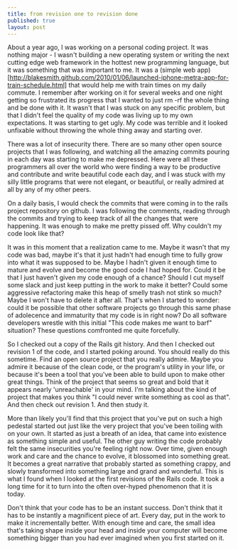 ```yaml
---
title: from revision one to revision done
published: true
layout: post
---
```


About a year ago, I was working on a personal coding project. It was nothing
major - I wasn't building a new operating system or writing the next cutting
edge web framework in the hottest new programming language, but it was something
that was important to me. It was a (simple web
app)[http://blakesmith.github.com/2010/01/06/launched-iphone-metra-app-for-train-schedule.html]
that would help me with train times on my daily commute. I remember after
working on it for several weeks and one night getting so frustrated its progress
that I wanted to just rm -rf the whole thing and be done with it. It wasn't that
I was stuck on any specific problem, but that I didn't feel the quality of my
code was living up to my own expectations. It was starting to get ugly. My code
was terrible and it looked unfixable without throwing the whole thing away and
starting over.

There was a lot of insecurity there. There are so many other open source
projects that I was following, and watching all the amazing commits pouring in
each day was starting to make me depressed. Here were all these programmers all
over the world who were finding a way to be productive and contribute and write
beautiful code each day, and I was stuck with my silly little programs that were
not elegant, or beautiful, or really admired at all by any of my other peers.

On a daily basis, I would check the commits that were coming in to the rails
project repository on github. I was following the comments, reading through the
commits and trying to keep track of all the changes that were happening. It was
enough to make me pretty pissed off. Why couldn't my code look like that?

It was in this moment that a realization came to me. Maybe it wasn't that my
code was bad, maybe it's that it just hadn't had enough time to fully grow into
what it was supposed to be. Maybe I hadn't given it enough time to mature and
evolve and become the good code I had hoped for. Could it be that I just haven't
given my code enough of a chance? Should I cut myself some slack and just keep
putting in the work to make it better? Could some aggressive refactoring make
this heap of smelly trash not stink so much? Maybe I won't have to delete it
after all. That's when I started to wonder: could it be possible that other
software projects go through this same phase of adolecence and immaturity that
my code is in right now? Do all software developers wrestle with this initial
"This code makes me want to barf" situation? These questions comfronted me quite
forcefully.

So I checked out a copy of the Rails git history. And then I checked out
revision 1 of the code, and I started poking around. You should really do this
sometime. Find an open source project that you really admire. Maybe you admire
it because of the clean code, or the program's utility in your life, or because
it's been a tool that you've been able to build upon to make other great things.
Think of the project that seems so great and bold that it appears nearly
'unreachable' in your mind. I'm talking about the kind of project that makes you
think "I could never write something as cool as that". And then check out
revision 1. And then study it.

More than likely you'll find that this project that you've put on such a high
pedestal started out just like the very project that you've been toiling with on
your own. It started as just a breath of an idea, that came into existence as
something simple and useful. The other guy writing the code probably felt the
same insecurities you're feeling right now. Over time, given enough work and
care and the chance to evolve, it blossomed into something great. It becomes a
great narrative that probably started as something crappy, and slowly
transformed into something large and grand and wonderful. This is what I found
when I looked at the first revisions of the Rails code. It took a long time for
it to turn into the often over-hyped phenomenon that it is today.

Don't think that your code has to be an instant success. Don't think that it has
to be instantly a magnificent piece of art. Every day, put in the work to make
it incrementally better. With enough time and care, the small idea that's taking
shape inside your head and inside your computer will become something bigger
than you had ever imagined when you first started on it.

